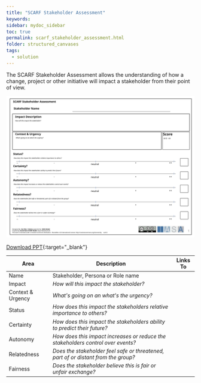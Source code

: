 ```yaml
---
title: "SCARF Stakeholder Assessment"
keywords: 
sidebar: mydoc_sidebar
toc: true
permalink: scarf_stakeholder_assessment.html
folder: structured_canvases
tags: 
  - solution
---
```


The SCARF Stakeholder Assessment allows the understanding of how a change, project or other initiative will impact a stakeholder from their point of view.

![image001](media/scarf_stakeholder_assessment001.svg)

[Download PPT](media/ppt/scarf_stakeholder_assessment.ppt){:target="_blank"}

| Area              | Description                                                                        | Links To |
| ----------------- | ---------------------------------------------------------------------------------- | -------- |
| Name              | Stakeholder, Persona or Role name                                                  |          |
| Impact            | *How will this impact the stakeholder?*                                            |          |
| Context & Urgency | *What's going on an what's the urgency?*                                           |          |
| Status            | *How does this impact the stakeholders relative importance to others?*             |          |
| Certainty         | *How does this impact the stakeholders ability to predict their future?*           |          |
| Autonomy          | *How does this impact increases or reduce the stakeholders control over events?*   |          |
| Relatedness       | *Does the stakeholder feel safe or threatened, part of or distant from the group?* |          |
| Fairness          | *Does the stakeholder believe this is fair or unfair exchange?*                    |          |